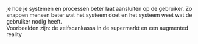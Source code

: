 je hoe je systemen en processen beter laat aansluiten op de gebruiker. Zo
snappen mensen beter wat het systeem doet en het systeem weet wat de gebruiker
nodig heeft.  
Voorbeelden zijn: de zelfscankassa in de supermarkt en een augmented reality